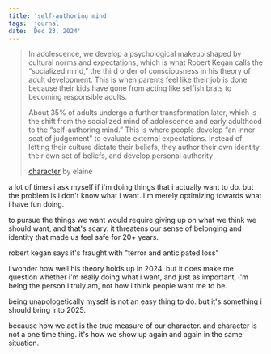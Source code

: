 ```yaml
---
title: 'self-authoring mind'
tags: 'journal'
date: 'Dec 23, 2024'
---
```


> In adolescence, we develop a psychological makeup shaped by cultural norms and expectations, which is what Robert Kegan calls the “socialized mind,” the third order of consciousness in his theory of adult development. This is when parents feel like their job is done because their kids have gone from acting like selfish brats to becoming responsible adults.
>
> About 35% of adults undergo a further transformation later, which is the shift from the socialized mind of adolescence and early adulthood to the “self-authoring mind.” This is where people develop “an inner seat of judgement” to evaluate external expectations. Instead of letting their culture dictate their beliefs, they author their own identity, their own set of beliefs, and develop personal authority
>
> [character](https://elainewrites.substack.com/p/character) by elaine

a lot of times i ask myself if i'm doing things that i actually want to do. but the problem is i don't know what i want. i'm merely optimizing towards what i have fun doing.

to pursue the things we want would require giving up on what we think we should want, and that's scary. it threatens our sense of belonging and identity that made us feel safe for 20+ years.

robert kegan says it's fraught with "terror and anticipated loss"

i wonder how well his theory holds up in 2024. but it does make me question whether i'm really doing what i want, and just as important, i'm being the person i truly am, not how i think people want me to be.

being unapologetically myself is not an easy thing to do. but it's something i should bring into 2025.

because how we act is the true measure of our character. and character is not a one time thing. it's how we show up again and again in the same situation.
